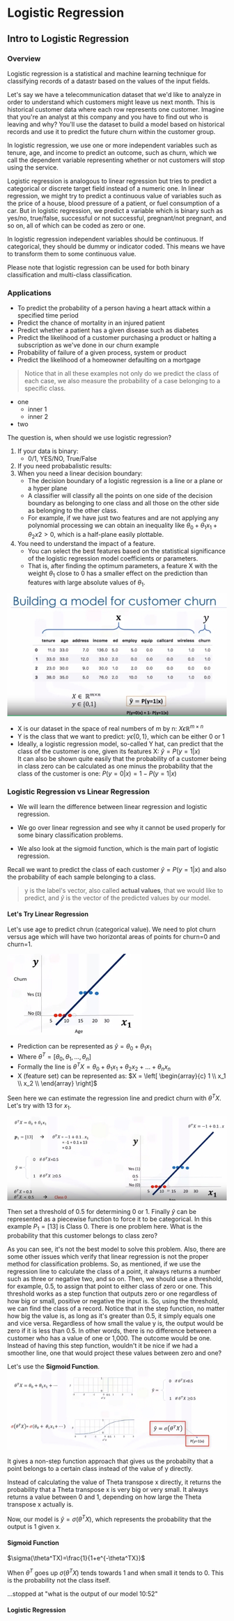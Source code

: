 # Logistic Regression

## Intro to Logistic Regression
### Overview
Logistic regression is a statistical and machine learning technique for classifying records of a datastr based on the values of the input fields.

 Let's say we have a telecommunication dataset that we'd like to analyze in order to understand which customers might leave us next month. This is historical customer data where each row represents one customer. Imagine that you're an analyst at this company and you have to find out who is leaving and why? You'll use the dataset to build a model based on historical records and use it to predict the future churn within the customer group.

In logistic regression, we use one or more independent variables such as tenure, age, and income to predict an outcome, such as churn, which we call the dependent variable representing whether or not customers will stop using the service.  

Logistic regression is analogous to linear regression but tries to predict a categorical or discrete target field instead of a numeric one. In linear regression, we might try to predict a continuous value of variables such as the price of a house, blood pressure of a patient, or fuel consumption of a car. But in logistic regression, we predict a variable which is binary such as yes/no, true/false, successful or not successful, pregnant/not pregnant, and so on, all of which can be coded as zero or one.

In logistic regression independent variables should be continuous. If categorical, they should be dummy or indicator coded. This means we have to transform them to some continuous value.

Please note that logistic regression can be used for both binary classification and multi-class classification.

### Applications
* To predict the probability of a person having a heart attack within a specified time period
* Predict the chance of mortality in an injured patient
* Predict whether a patient has a given disease such as diabetes
* Predict the likelihood of a customer purchasing a product or halting a subscription as we've done in our churn example
* Probability of failure of a given process, system or product
* Predict the likelihood of a homeowner defaulting on a mortgage

>  Notice that in all these examples not only do we predict the class of each case, we also measure the probability of a case belonging to a specific class.

* one
    - inner 1
    - inner 2
* two


The question is, when should we use logistic regression?  

1. If your data is binary:  
    - 0/1, YES/NO, True/False  
2. If you need probabalistic results:  
3. When you need a linear decision boundary:  
    - The decision boundary of a logistic regression is a line or a plane or a hyper plane  
    - A classifier will classify all the points on one side of the decision boundary as belonging to one class and all those on the other side as belonging to the other class.  
    - For example, if we have just two features and are not applying any polynomial processing we can obtain an inequality like $\theta_0 + \theta_1x_1 + \theta_2x2 > 0$, which is a half-plane easily plottable.  
4. You need to understand the impact of a feature.
   - You can select the best features based on the statistical significance of the logistic regression model coefficients or parameters.
   - That is, after finding the optimum parameters, a feature X with the weight $\theta_1$ close to 0 has a smaller effect on the prediction than features with large absolute values of $\theta_1$.

![logistic_regression_1.jpg](Images/logistic_regression_1.jpg)

* X is our dataset in the space of real numbers of m by n:  $X\epsilon \mathbb{R}^{m \times n}$  
* Y is the class that we want to predict: $y\epsilon\{0,1\}$, which can be either 0 or 1  
* Ideally, a logistic regression model, so-called Y hat, can predict that the class of the customer is one, given its features X: $\hat{y} = P(y=1|x)$  
 It can also be shown quite easily that the probability of a customer being in class zero can be calculated as one minus the probability that the class of the customer is one: $P(y=0|x)= 1 - P(y=1|x)$

### Logistic Regression vs Linear Regression

* We will learn the difference between linear regression and logistic regression.

* We go over linear regression and see why it cannot be used properly for some binary classification problems.

* We also look at the sigmoid function, which is the main part 
of logistic regression. 

Recall we want to predict the class of each customer $\hat{y} = P(y=1|x)$ and also the probability of each sample belonging to a class.

> y is the label's vector, also called **actual values**, that we would like to predict, and $\hat{y}$ is the vector of the predicted values by our model.

#### Let's Try Linear Regression
Let's use age to predict chrun (categorical value). We need to plot churn versus age which will have two horizontal areas of points for churn=0 and churn=1.

![logistic_regression_2](Images/logistic_regression_2.jpg)

* Prediction can be represented as $\hat{y}=\theta_0 + \theta_1x_1$
* Where $\theta^T=[\theta_0,\theta_1,...,\theta_n]$
* Formally the line is $\theta^TX=\theta_0+\theta_1x_1+\theta_2x_2+...+\theta_nx_n$
* X (feature set) can be represented as: $X = \left[ \begin{array}{c} 1 \\ x_1 \\ x_2 \\ \end{array} \right]$

Seen here we can estimate the regression line and predict churn with $\theta^TX$. Let's try with 13 for $x_1$.

![logistic_regression_3.jpg](Images/logistic_regression_3.jpg)

Then set a threshold of 0.5 for determining 0 or 1. Finally $\hat{y}$ can be represented as a piecewise function to force it to be categorical. In this example $P_1=[13]$ is Class 0. There is one problem here. What is the probability that this customer belongs to class zero?

As you can see, it's not the best model to solve this problem. Also, there are some other issues which verify that linear regression is not the proper method for classification problems. So, as mentioned, if we use the regression line to calculate the class of a point, it always returns a number such as three or negative two, and so on. Then, we should use a threshold, for example, 0.5, to assign that point to either class of zero or one. This threshold works as a step function that outputs zero or one regardless of how big or small, positive or negative the input is. So, using the threshold, we can find the class of a record. Notice that in the step function, no matter how big the value is, as long as it's greater than 0.5, it simply equals one and vice versa. Regardless of how small the value y is, the output would be zero if it is less than 0.5. In other words, there is no difference between a customer who has a value of one or 1,000. The outcome would be one. Instead of having this step function, wouldn't it be nice if we had a smoother line, one that would project these values between zero and one? 

Let's use the **Sigmoid Function**.
![logistic_regression_4.jpg](Images/logistic_regression_4.jpg)

It gives a non-step function approach that gives us the probabilty that a point belongs to a certain class instead of the value of y directly.

Instead of calculating the value of Theta transpose x directly, it returns the probability that a Theta transpose x is very big or very small. It always returns a value between 0 and 1, depending on how large the Theta transpose x actually is. 

Now, our model is $\hat{y}=\sigma(\theta^TX)$, which represents the probability that the output is 1 given x.

#### Sigmoid Function
$\sigma(\theta^TX)=\frac{1}{1+e^{-\theta^TX}}$

When $\theta^T$ goes up $\sigma(\theta^TX)$ tends towards 1 and when small it tends to 0. This is the probability not the class itself.


...stopped at "what is the output of our model 10:52"
#### Logistic Regression
